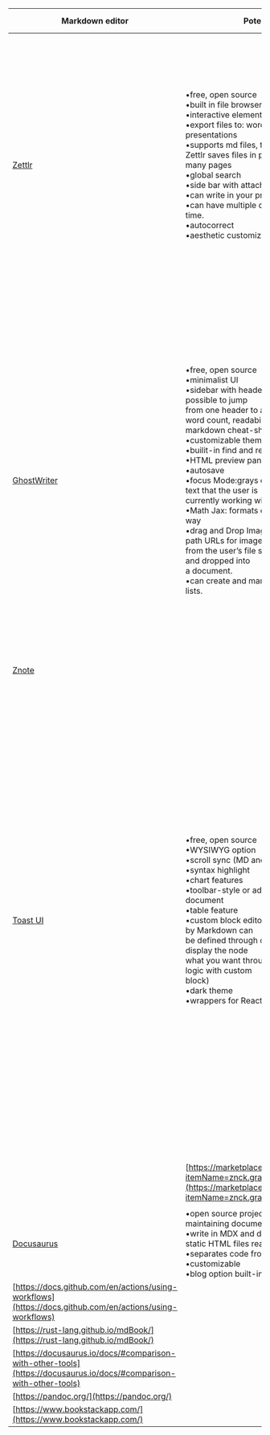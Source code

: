 | Markdown editor                                                                                                    | Potential Pros                                                                                                                                                                                                                                                                                                                                                                                                                                                                                                                                                                                                                                            | Potential Cons                                                                                                                                                                                                                                                                                                                                           | Notes                                                                                                                                                                                                                                                                                                                                                                                                                                                                                                                                |
| ------------------------------------------------------------------------------------------------------------------ | --------------------------------------------------------------------------------------------------------------------------------------------------------------------------------------------------------------------------------------------------------------------------------------------------------------------------------------------------------------------------------------------------------------------------------------------------------------------------------------------------------------------------------------------------------------------------------------------------------------------------------------------------------- | -------------------------------------------------------------------------------------------------------------------------------------------------------------------------------------------------------------------------------------------------------------------------------------------------------------------------------------------------------- | ------------------------------------------------------------------------------------------------------------------------------------------------------------------------------------------------------------------------------------------------------------------------------------------------------------------------------------------------------------------------------------------------------------------------------------------------------------------------------------------------------------------------------------ |
| [Zettlr](https://www.zettlr.com/)                                                                                  | •free, open source<br>•built in file browser<br>•interactive elements (checkboxes, tables)<br>•export files to: word, PDF, HTML, presentations<br>•supports md files, text files, laTex source<br>Zettlr saves files in plaintext so no lag with many pages<br>•global search<br>•side bar with attachments and references<br>•can write in your preferred theme.<br>•can have multiple documents open at a time.<br>•autocorrect<br>•aesthetic customizable with CSS                                                                                                                                                                                     | •WYSIWYM vs WYSIWYG (no preview)<br>•no mobile app available<br>•editing tables and resizing images is inconvenient                                                                                                                                                                                                                                      | Zettlr uses Pandoc and features a built-in PDF exporter, if would like to customise your PDF exports further, you need to install a LaTeX-distribution<br><br>According to Zettlr's creator, the central functionality of Zettlr is to provide you with the means to write academic papers                                                                                                                                                                                                                                           |
|                                                                                                                    |                                                                                                                                                                                                                                                                                                                                                                                                                                                                                                                                                                                                                                                           |                                                                                                                                                                                                                                                                                                                                                          |                                                                                                                                                                                                                                                                                                                                                                                                                                                                                                                                      |
|                                                                                                                    |                                                                                                                                                                                                                                                                                                                                                                                                                                                                                                                                                                                                                                                           |                                                                                                                                                                                                                                                                                                                                                          |                                                                                                                                                                                                                                                                                                                                                                                                                                                                                                                                      |
| [GhostWriter](https://github.com/wereturtle/ghostwriter)                                                           | •free, open source<br>•minimalist UI<br>•sidebar with headers (which makes it possible to jump<br>from one header to another) writing speed, word count, readability,<br>markdown cheat-sheet<br>•customizable themes including dark<br>•builit-in find and replace<br>•HTML preview pane<br>•autosave<br>•focus Mode:grays out text except for the text that the user is<br>currently working with<br>•Math Jax: formats equations in an aesthetic way<br>•drag and Drop Images: creates local file-path URLs for images<br>from the user’s file system that are dragged and dropped into<br>a document.<br>•can create and manage task and to-do lists. | •HTML preview pane does not scroll with the editor,<br>but jumps to the start of the paragraph being edited,<br>displaying it at the top of the screen.<br>•does not support tabbed editing, meaning every project<br>must be its own window.<br>•keyboard shortcuts for formatting only add formatting<br>marks, they can't remove existing formatting. | With the help of Pandoc, Ghostwriter perfectly exports markdown documents into .docx, .odt, and .rtf, making it a very practical tool for drafting documents in the most common formats. It also allows for instant conversion to .pdf, various .epub formats, and .LaTeX.                                                                                                                                                                                                                                                           |
|                                                                                                                    |                                                                                                                                                                                                                                                                                                                                                                                                                                                                                                                                                                                                                                                           |                                                                                                                                                                                                                                                                                                                                                          |                                                                                                                                                                                                                                                                                                                                                                                                                                                                                                                                      |
|                                                                                                                    |                                                                                                                                                                                                                                                                                                                                                                                                                                                                                                                                                                                                                                                           |                                                                                                                                                                                                                                                                                                                                                          |                                                                                                                                                                                                                                                                                                                                                                                                                                                                                                                                      |
| [Znote](https://znote.io/)                                                                                         |                                                                                                                                                                                                                                                                                                                                                                                                                                                                                                                                                                                                                                                           |                                                                                                                                                                                                                                                                                                                                                          |                                                                                                                                                                                                                                                                                                                                                                                                                                                                                                                                      |
|                                                                                                                    |                                                                                                                                                                                                                                                                                                                                                                                                                                                                                                                                                                                                                                                           |                                                                                                                                                                                                                                                                                                                                                          |                                                                                                                                                                                                                                                                                                                                                                                                                                                                                                                                      |
|                                                                                                                    |                                                                                                                                                                                                                                                                                                                                                                                                                                                                                                                                                                                                                                                           |                                                                                                                                                                                                                                                                                                                                                          |                                                                                                                                                                                                                                                                                                                                                                                                                                                                                                                                      |
| [Toast UI](https://ui.toast.com/tui-editor)                                                                        | •free, open source<br>•WYSIWYG option<br>•scroll sync (MD and preview simul)<br>•syntax highlight<br>•chart features<br>•toolbar-style or add elements to the document<br>•table feature<br>•custom block editor (nodes not supported by Markdown can<br>be defined through custom block. You can display the node<br>what you want through writing the parsing logic with custom<br>block)<br>•dark theme<br>•wrappers for React and Vue                                                                                                                                                                                                                 |                                                                                                                                                                                                                                                                                                                                                          | Five basic plugins are provided as follows, and can be downloaded and used with npm.<br>chart : A code block marked as a 'chart' will render TOAST UI Chart.<br>color-syntax: Using TOAST UI ColorPicker, you can change the color of the editing text with the GUI.<br>table-merged-cell : You can merge columns of the table header and body area.<br>code-syntax-highlight : Highlight the code block area corresponding to the language provided by Prism.js.<br>uml : A code block marked as an 'uml' will render UML diagrams. |
|                                                                                                                    |                                                                                                                                                                                                                                                                                                                                                                                                                                                                                                                                                                                                                                                           |                                                                                                                                                                                                                                                                                                                                                          |                                                                                                                                                                                                                                                                                                                                                                                                                                                                                                                                      |
|                                                                                                                    | [https://marketplace.visualstudio.com/items?itemName=znck.grammarly](https://marketplace.visualstudio.com/items?itemName=znck.grammarly)                                                                                                                                                                                                                                                                                                                                                                                                                                                                                                                  |                                                                                                                                                                                                                                                                                                                                                          |                                                                                                                                                                                                                                                                                                                                                                                                                                                                                                                                      |
|                                                                                                                    |                                                                                                                                                                                                                                                                                                                                                                                                                                                                                                                                                                                                                                                           |                                                                                                                                                                                                                                                                                                                                                          |                                                                                                                                                                                                                                                                                                                                                                                                                                                                                                                                      |
| [Docusaurus](https://docusaurus.io/)                                                                               | •open source project for building and maintaining documentation websites<br>•write in MDX and docusaurus converts into static HTML files ready to be served<br>•separates code from content<br>•customizable<br>•blog option built-in                                                                                                                                                                                                                                                                                                                                                                                                                     | need to set up dev env and be familiar with code editor                                                                                                                                                                                                                                                                                                  |                                                                                                                                                                                                                                                                                                                                                                                                                                                                                                                                      |
| [https://docs.github.com/en/actions/using-workflows](https://docs.github.com/en/actions/using-workflows)           |                                                                                                                                                                                                                                                                                                                                                                                                                                                                                                                                                                                                                                                           |                                                                                                                                                                                                                                                                                                                                                          |                                                                                                                                                                                                                                                                                                                                                                                                                                                                                                                                      |
| [https://rust-lang.github.io/mdBook/](https://rust-lang.github.io/mdBook/)                                         |                                                                                                                                                                                                                                                                                                                                                                                                                                                                                                                                                                                                                                                           |                                                                                                                                                                                                                                                                                                                                                          |                                                                                                                                                                                                                                                                                                                                                                                                                                                                                                                                      |
| [https://docusaurus.io/docs/#comparison-with-other-tools](https://docusaurus.io/docs/#comparison-with-other-tools) |                                                                                                                                                                                                                                                                                                                                                                                                                                                                                                                                                                                                                                                           |                                                                                                                                                                                                                                                                                                                                                          |                                                                                                                                                                                                                                                                                                                                                                                                                                                                                                                                      |
| [https://pandoc.org/](https://pandoc.org/)                                                                         |                                                                                                                                                                                                                                                                                                                                                                                                                                                                                                                                                                                                                                                           |                                                                                                                                                                                                                                                                                                                                                          |                                                                                                                                                                                                                                                                                                                                                                                                                                                                                                                                      |
| [https://www.bookstackapp.com/](https://www.bookstackapp.com/)                                                     |                                                                                                                                                                                                                                                                                                                                                                                                                                                                                                                                                                                                                                                           |                                                                                                                                                                                                                                                                                                                                                          |
